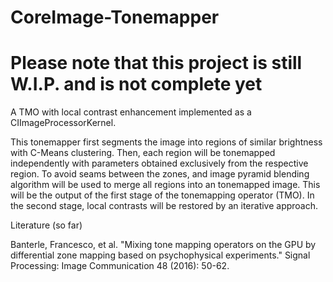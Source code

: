 # CoreImage-Tonemapper

# Please note that this project is still W.I.P. and is not complete yet

A TMO with local contrast enhancement implemented as a CIImageProcessorKernel.

This tonemapper first segments the image into regions of similar brightness with C-Means clustering. Then, each region will be tonemapped independently with parameters obtained exclusively from the respective region. To avoid seams between the zones, and image pyramid blending algorithm will be used to merge all regions into an tonemapped image. This will be the output of the first stage of the tonemapping operator (TMO).
In the second stage, local contrasts will be restored by an iterative approach.

Literature (so far)

Banterle, Francesco, et al. "Mixing tone mapping operators on the GPU by differential zone mapping based on psychophysical experiments." Signal Processing: Image Communication 48 (2016): 50-62.

